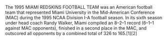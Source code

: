 The 1995 MIAMI REDSKINS FOOTBALL TEAM was an American football team that represented Miami University in the Mid-American Conference (MAC) during the 1995 NCAA Division I-A football season. In its sixth season under head coach Randy Walker, Miami compiled an 8–2–1 record (6–1–1 against MAC opponents), finished in a second place in the MAC, and outscored all opponents by a combined total of 326 to 165.[1][2]
